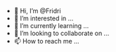 - 👋 Hi, I’m @Fridri
- 👀 I’m interested in ...
- 🌱 I’m currently learning ...
- 💞️ I’m looking to collaborate on ...
- 📫 How to reach me ...

<!---
Fridri/Fridri is a ✨ special ✨ repository because its `README.md` (this file) appears on your GitHub profile.
You can click the Preview link to take a look at your changes.
--->

